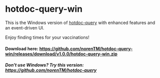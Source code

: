 # hotdoc-query-win

This is the Windows version of [hotdoc-query](https://github.com/norenTM/hotdoc-query) with enhanced features and an event-driven UI.

Enjoy finding times for your vaccinations!

#### Download here: https://github.com/norenTM/hotdoc-query-win/releases/download/v1.0.0/hotdoc-query-win.zip
##### Don't use Windows? Try this version: https://github.com/norenTM/hotdoc-query
